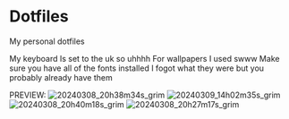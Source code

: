 # Dotfiles
My personal dotfiles

My keyboard Is set to the uk so uhhhh
For wallpapers I used swww 
Make sure you have all of the fonts installed I fogot what they were but you probably already have them

PREVIEW:
 ![20240308_20h38m34s_grim](https://github.com/oski9653/Dotfiles/assets/98040122/cbb9c306-b65c-49bb-a44b-1c532b9d75e8)
 ![20240309_14h02m35s_grim](https://github.com/oski9653/Dotfiles/assets/98040122/1acfce0c-beb9-4dd8-bf7f-3f4b6630b73c)
![20240308_20h40m18s_grim](https://github.com/oski9653/Dotfiles/assets/98040122/fb386472-6620-4649-87d0-984c11af3d07)
![20240308_20h27m17s_grim](https://github.com/oski9653/Dotfiles/assets/98040122/7cc92707-5d11-4fda-8cdd-e5980898008c)


